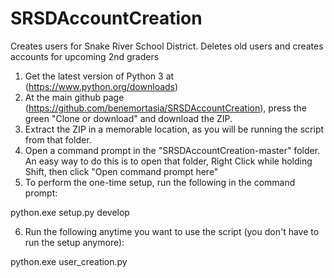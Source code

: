 # SRSDAccountCreation
Creates users for Snake River School District. Deletes old users and creates accounts for upcoming 2nd graders

1) Get the latest version of Python 3 at (https://www.python.org/downloads)
2) At the main github page (https://github.com/benemortasia/SRSDAccountCreation), press the green "Clone or download" and download the ZIP.
3) Extract the ZIP in a memorable location, as you will be running the script from that folder.
4) Open a command prompt in the "SRSDAccountCreation-master" folder. An easy way to do this is to open that folder, Right Click while holding Shift, then click "Open command prompt here"
5) To perform the one-time setup, run the following in the command prompt:

  python.exe setup.py develop

6) Run the following anytime you want to use the script (you don't have to run the setup anymore):

  python.exe user_creation.py
